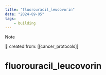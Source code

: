 ```yaml
---
title: "fluorouracil_leucovorin"
date: "2024-09-05"
tags:
    - building
---
```


> [!NOTE]
> 🌱 created from: [[cancer_protocols]]

# fluorouracil_leucovorin


